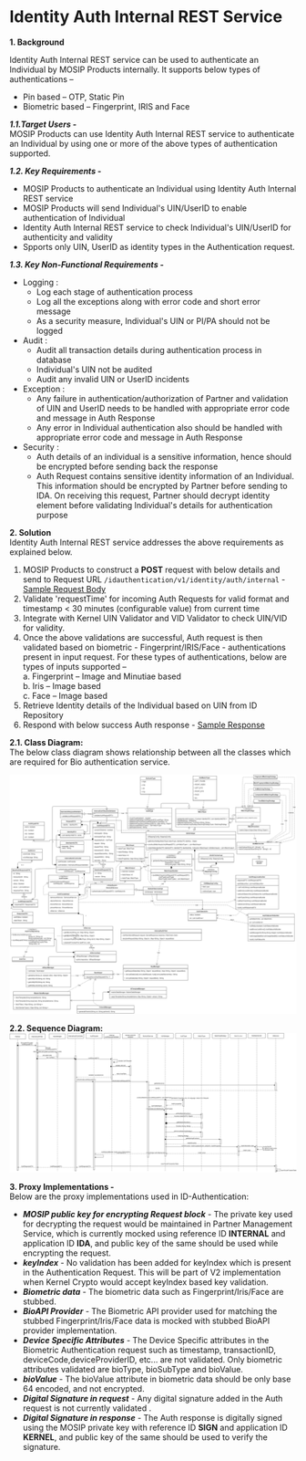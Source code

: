# Identity Auth Internal REST Service


**1. Background**

Identity Auth Internal REST service can be used to authenticate an Individual by MOSIP Products internally. It supports below types of authentications –
-	Pin based – OTP, Static Pin
-	Biometric based – Fingerprint, IRIS and Face


 ***1.1.Target Users -***  
MOSIP Products can use Identity Auth Internal REST service to authenticate an Individual by using one or more of the above types of authentication supported.

 ***1.2. Key Requirements -***   
-	MOSIP Products to authenticate an Individual using Identity Auth Internal REST service
-	MOSIP Products will send Individual's UIN/UserID to enable authentication of Individual
-	Identity Auth Internal REST service to check Individual's UIN/UserID for authenticity and validity
-	Spports only UIN, UserID as identity types in the Authentication request.

 ***1.3. Key Non-Functional Requirements -***   
-	Logging :
	-	Log each stage of authentication process
	-	Log all the exceptions along with error code and short error message
	-	As a security measure, Individual's UIN or PI/PA should not be logged
-	Audit :
	-	Audit all transaction details during authentication process in database
	-	Individual's UIN not be audited
	-	Audit any invalid UIN or UserID incidents
-	Exception :
	-	Any failure in authentication/authorization of Partner and validation of UIN and UserID needs to be handled with appropriate error code and message in Auth Response
	-	Any error in Individual authentication also should be handled with appropriate error code and message in Auth Response 
-	Security :
	-	Auth details of an individual is a sensitive information, hence should be encrypted before sending back the response
	-	Auth Request contains sensitive identity information of an Individual. This information should be encrypted by Partner before sending to IDA. On receiving this request, Partner should decrypt identity element before validating Individual's details for authentication purpose 


**2. Solution**   
Identity Auth Internal REST service addresses the above requirements as explained below.

1.	MOSIP Products to construct a **POST** request with below details and send to Request URL `/idauthentication/v1/identity/auth/internal` - [Sample Request Body](https://github.com/mosip/mosip/wiki/ID-Authentication-APIs#post-idauthenticationv1identityauthinternal)
2.	Validate 'requestTime' for incoming Auth Requests for valid format and timestamp < 30 minutes (configurable value) from current time
3.	Integrate with Kernel UIN Validator and VID Validator to check UIN/VID for validity. 
5.	Once the above validations are successful, Auth request is then validated based on biometric - Fingerprint/IRIS/Face - authentications present in input request. For these types of authentications, below are types of inputs supported –     
a.	Fingerprint – Image and Minutiae based    
b.	Iris – Image based    
c.	Face – Image based 
6.	Retrieve Identity details of the Individual based on UIN from ID Repository
7.	Respond with below success Auth response - [Sample Response](https://github.com/mosip/mosip/wiki/ID-Authentication-APIs#success-response-3)

**2.1. Class Diagram:**   
The below class diagram shows relationship between all the classes which are required for Bio authentication service.

![Internal Auth Class Diagram](_images/Internal_Auth_Class_Diagram.PNG)

**2.2. Sequence Diagram:**   
![Internal Auth Sequence Diagram](_images/Internal_Auth_Sequence_Diagram.PNG)

**3. Proxy Implementations -**   
Below are the proxy implementations used in ID-Authentication:
- ***MOSIP public key for encrypting Request block*** - The private key used for decrypting the request would be maintained in Partner Management Service, which is currently mocked using reference ID **INTERNAL** and application ID **IDA**, and public key of the same should be used while encrypting the request.
- ***keyIndex*** - No validation has been added for keyIndex which is present in the Authentication Request. This will be part of V2 implementation when Kernel Crypto would accept keyIndex based key validation.
- ***Biometric data*** - The biometric data such as Fingerprint/Iris/Face are stubbed.
- ***BioAPI Provider*** - The Biometric API provider used for matching the stubbed Fingerprint/Iris/Face data is mocked with stubbed BioAPI provider implementation.
- ***Device Specific Attributes*** - The Device Specific attributes in the Biometric Authentication request such as timestamp, transactionID, deviceCode,deviceProviderID, etc... are not validated. Only biometric attributes validated are bioType, bioSubType and bioValue.
- ***bioValue*** - The bioValue attribute in biometric data should be only base 64 encoded, and not encrypted.
- ***Digital Signature in request*** - Any digital signature added in the Auth request is not currently validated .
- ***Digital Signature in response*** - The Auth response is digitally signed using the MOSIP private key with reference ID **SIGN** and application ID **KERNEL**, and public key of the same should be used to verify the signature.
